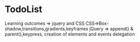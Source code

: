 # TodoList
Learning outcomes => jquery and CSS
CSS=>Box-shadow,transitions,gradients,keyframes
jQuery => append() & parent(),keypress, creation of elements and events delegation

